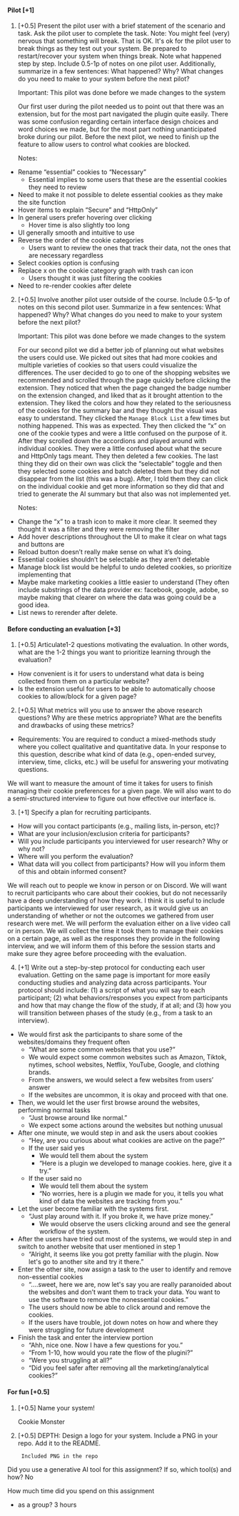 #### Pilot [+1]



1. [+0.5] Present the pilot user with a brief statement of the scenario and task. Ask the pilot user to complete the task. Note: You might feel (very) nervous that something will break. That is OK. It's ok for the pilot user to break things as they test out your system. Be prepared to restart/recover your system when things break. Note what happened step by step. Include 0.5-1p of notes on one pilot user. Additionally, summarize in a few sentences: What happened? Why? What changes do you need to make to your system before the next pilot?

	Important: This pilot was done before we made changes to the system 


    Our first user during the pilot needed us to point out that there was an extension, but for the most part navigated the plugin quite easily. There was some confusion regarding certain interface design choices and word choices we made, but for the most part nothing unanticipated broke during our pilot. Before the next pilot, we need to finish up the feature to allow users to control what cookies are blocked.


    Notes:



* Rename “essential” cookies to “Necessary”
    * Essential implies to some users that these are the essential cookies they need to review
* Need to make it not possible to delete essential cookies as they make the site function
* Hover items to explain “Secure” and “HttpOnly”
* In general users prefer hovering over clicking
    * Hover time is also slightly too long
* UI generally smooth and intuitive to use
* Reverse the order of the cookie categories
    * Users want to review the ones that track their data, not the ones that are necessary regardless
* Select cookies option is confusing
* Replace x on the cookie category graph with trash can icon
    * Users thought it was just filtering the cookies
* Need to re-render cookies after delete
2. [+0.5] Involve another pilot user outside of the course. Include 0.5-1p of notes on this second pilot user. Summarize in a few sentences: What happened? Why? What changes do you need to make to your system before the next pilot?

    Important: This pilot was done before we made changes to the system 


    For our second pilot we did a better job of planning out what websites the users could use. We picked out sites that had more cookies and multiple varieties of cookies so that users could visualize the differences. The user decided to go to one of the shopping websites we recommended and scrolled through the page quickly before clicking the extension. They noticed that when the page changed the badge number on the extension changed, and liked that as it brought attention to the extension. They liked the colors and how they related to the seriousness of the cookies for the summary bar and they thought the visual was easy to understand. They clicked the `Manage Block List` a few times but nothing happened. This was as expected. They then clicked the “x” on one of the cookie types and were a little confused on the purpose of it. After they scrolled down the accordions and played around with individual cookies. They were a little confused about what the secure and HttpOnly tags meant. They then deleted a few cookies. The last thing they did on their own was click the “selectable” toggle and then they selected some cookies and batch deleted them but they did not disappear from the list (this was a bug). After, I told them they can click on the individual cookie and get more information so they did that and tried to generate the AI summary but that also was not implemented yet. 


    Notes: 

* Change the “x” to a trash icon to make it more clear. It seemed they thought it was a filter and they were removing the filter
* Add hover descriptions throughout the UI to make it clear on what tags and buttons are
* Reload button doesn’t really make sense on what it’s doing. 
* Essential cookies shouldn’t be selectable as they aren’t deletable
* Manage block list would be helpful to undo deleted cookies, so prioritize implementing that
* Maybe make marketing cookies a little easier to understand (They often include substrings of the data provider ex: facebook, google, adobe, so maybe making that clearer on where the data was going could be a good idea. 
* List news to rerender after delete.  


#### Before conducting an evaluation [+3]

1. [+0.5] Articulate1-2 questions motivating the evaluation. In other words, what are the 1-2 things you want to prioritize learning through the evaluation?



* How convenient is it for users to understand what data is being collected from them on a particular website?
* Is the extension useful for users to be able to automatically choose cookies to allow/block for a given page?

2. [+0.5] What metrics will you use to answer the above research questions? Why are these metrics appropriate? What are the benefits and drawbacks of using these metrics?



* Requirements: You are required to conduct a mixed-methods study where you collect qualitative and quantitative data. In your response to this question, describe what kind of data (e.g., open-ended survey, interview, time, clicks, etc.) will be useful for answering your motivating questions. 

We will want to measure the amount of time it takes for users to finish managing their cookie preferences for a given page. We will also want to do a semi-structured interview to figure out how effective our interface is.

3. [+1] Specify a plan for recruiting participants.



* How will you contact participants (e.g., mailing lists, in-person, etc)?
* What are your inclusion/exclusion criteria for participants? 
* Will you include participants you interviewed for user research? Why or why not?
* Where will you perform the evaluation?
* What data will you collect from participants? How will you inform them of this and obtain informed consent?

We will reach out to people we know in person or on Discord. We will want to recruit participants who care about their cookies, but do not necessarily have a deep understanding of how they work. I think it is useful to include participants we interviewed for user research, as it would give us an understanding of whether or not the outcomes we gathered from user research were met. We will perform the evaluation either on a live video call or in person. We will collect the time it took them to manage their cookies on a certain page, as well as the responses they provide in the following interview, and we will inform them of this before the session starts and make sure they agree before proceeding with the evaluation.

4. [+1] Write out a step-by-step protocol for conducting each user evaluation. Getting on the same page is important for more easily conducting studies and analyzing data across participants. Your protocol should include: (1) a script of what you will say to each participant; (2) what behaviors/responses you expect from participants and how that may change the flow of the study, if at all; and (3) how you will transition between phases of the study (e.g., from a task to an interview). 



* We would first ask the participants to share some of the websites/domains they frequent often
    * “What are some common websites that you use?”
    * We would expect some common websites such as Amazon, Tiktok, nytimes, school websites, Netflix, YouTube, Google, and clothing brands. 
    * From the answers, we would select a few websites from users’ answer
    * If the websites are uncommon, it is okay and proceed with that one. 
* Then, we would let the user first browse around the websites, performing normal tasks 
    * “Just browse around like normal.”
    * We expect some actions around the websites but nothing unusual 
* After one minute, we would step in and ask the users about cookies 
    * “Hey, are you curious about what cookies are active on the page?”
    * If the user said yes
        * We would tell them about the system
        * “Here is a plugin we developed to manage cookies. here, give it a try.”
    * If the user said no
        * We would tell them about the system
        * “No worries, here is a plugin we made for you, it tells you what kind of data the websites are tracking from you.”
* Let the user become familiar with the systems first.
    * “Just play around with it. If you broke it, we have prize money.”
        * We would observe the users clicking around and see the general workflow of the system.
* After the users have tried out most of the systems, we would step in and switch to another website that user mentioned in step 1
    * “Alright, it seems like you got pretty familiar with the plugin. Now let's go to another site and try it there.”
* Enter the other site, now assign a task to the user to identify and remove non-essential cookies
    * “....sweet, here we are, now let's say you are really paranoided about the websites and don’t want them to track your data. You want to use the software to remove the nonessential cookies.”
    * The users should now be able to click around and remove the cookies.
    * If the users have trouble, jot down notes on how and where they were struggling for future development
* Finish the task and enter the interview portion
    * “Ahh, nice one. Now I have a few questions for you.”
    * “From 1-10, how would you rate the flow of the plugini?”
    * “Were you struggling at all?”
    * “Did you feel safer after removing all the marketing/analytical cookies?”


#### For fun [+0.5]



1. [+0.5] Name your system!

    Cookie Monster

2. [+0.5] DEPTH: Design a logo for your system. Include a PNG in your repo. Add it to the README. 

        Included PNG in the repo


Did you use a generative AI tool for this assignment? If so, which tool(s) and how? No

How much time did you spend on this assignment

- as a group? 3 hours

